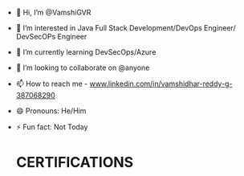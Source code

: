 - 👋 Hi, I’m @VamshiGVR
- 👀 I’m interested in Java Full Stack Development/DevOps Engineer/ DevSecOPs Engineer
- 🌱 I’m currently learning DevSecOps/Azure
- 💞️ I’m looking to collaborate on @anyone
- 📫 How to reach me - www.linkedin.com/in/vamshidhar-reddy-g-387068290
- 😄 Pronouns: He/Him
- ⚡ Fun fact: Not Today

  # CERTIFICATIONS

<!---
VamshiGVR/VamshiGVR is a ✨ special ✨ repository because its `README.md` (this file) appears on your GitHub profile.
You can click the Preview link to take a look at your changes.
--->

